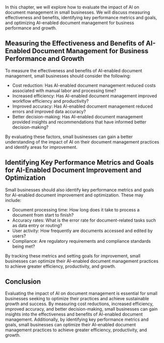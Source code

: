 
In this chapter, we will explore how to evaluate the impact of AI on document management in small businesses. We will discuss measuring effectiveness and benefits, identifying key performance metrics and goals, and optimizing AI-enabled document management for business performance and growth.

Measuring the Effectiveness and Benefits of AI-Enabled Document Management for Business Performance and Growth
--------------------------------------------------------------------------------------------------------------

To measure the effectiveness and benefits of AI-enabled document management, small businesses should consider the following:

* Cost reduction: Has AI-enabled document management reduced costs associated with manual labor and processing time?
* Increased efficiency: Has AI-enabled document management improved workflow efficiency and productivity?
* Improved accuracy: Has AI-enabled document management reduced errors and improved data accuracy?
* Better decision-making: Has AI-enabled document management provided insights and recommendations that have informed better decision-making?

By evaluating these factors, small businesses can gain a better understanding of the impact of AI on their document management practices and identify areas for improvement.

Identifying Key Performance Metrics and Goals for AI-Enabled Document Improvement and Optimization
--------------------------------------------------------------------------------------------------

Small businesses should also identify key performance metrics and goals for AI-enabled document improvement and optimization. These may include:

* Document processing time: How long does it take to process a document from start to finish?
* Accuracy rates: What is the error rate for document-related tasks such as data entry or routing?
* User activity: How frequently are documents accessed and edited by users?
* Compliance: Are regulatory requirements and compliance standards being met?

By tracking these metrics and setting goals for improvement, small businesses can optimize their AI-enabled document management practices to achieve greater efficiency, productivity, and growth.

Conclusion
----------

Evaluating the impact of AI on document management is essential for small businesses seeking to optimize their practices and achieve sustainable growth and success. By measuring cost reductions, increased efficiency, improved accuracy, and better decision-making, small businesses can gain insights into the effectiveness and benefits of AI-enabled document management. Additionally, by identifying key performance metrics and goals, small businesses can optimize their AI-enabled document management practices to achieve greater efficiency, productivity, and growth.
